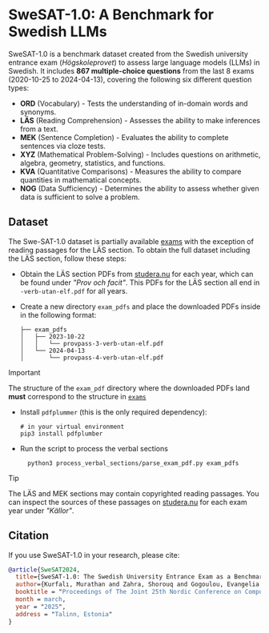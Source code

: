 # SweSAT-1.0: A Benchmark for Swedish LLMs

SweSAT-1.0 is a benchmark dataset created from the Swedish university entrance exam (*Högskoleprovet*) to assess large language models (LLMs) in Swedish. It includes **867 multiple-choice questions** from the last 8 exams (2020-10-25 to 2024-04-13), covering  the following six different question types: 

- **ORD** (Vocabulary) - Tests the understanding of in-domain words and synonyms.
- **LÄS** (Reading Comprehension) - Assesses the ability to make inferences from a text.
- **MEK** (Sentence Completion) - Evaluates the ability to complete sentences via cloze tests.
- **XYZ** (Mathematical Problem-Solving) - Includes questions on arithmetic, algebra, geometry, statistics, and functions.
- **KVA** (Quantitative Comparisons) - Measures the ability to compare quantities in mathematical concepts.
- **NOG** (Data Sufficiency) - Determines the ability to assess whether given data is sufficient to solve a problem.


## Dataset

The Swe-SAT-1.0 dataset is partially available [exams](exams) with the exception of reading passages for the LÄS section. To obtain the full dataset including the LÄS section, follow these steps:

- Obtain the LÄS section PDFs from [studera.nu](https://www.studera.nu/hogskoleprov/forbered/tidigare-hogskoleprov/) for each year, which can be found under _"Prov och facit"_. This PDFs for the LÄS section all end in `-verb-utan-elf.pdf` for all years.

- Create a new directory `exam_pdfs` and place the downloaded PDFs inside in the following format:

  ```shell
  ├── exam_pdfs
  │   ├── 2023-10-22
  │   │   └── provpass-3-verb-utan-elf.pdf
  │   └── 2024-04-13
  │       └── provpass-4-verb-utan-elf.pdf
  ```

> [!IMPORTANT]  
> The structure of the `exam_pdf` directory where the downloaded PDFs land **must** correspond to the structure in [`exams`](exams)


- Install `pdfplummer` (this is the only required dependency):

  ```shell
  # in your virtual environment
  pip3 install pdfplumber
  ```

- Run the script to process the verbal sections
  
  ```shell
    python3 process_verbal_sections/parse_exam_pdf.py exam_pdfs
  ```

> [!TIP]  
> The LÄS and MEK sections may contain copyrighted reading passages. You can inspect the sources of these passages on [studera.nu](https://www.studera.nu/hogskoleprov/forbered/tidigare-hogskoleprov/) for each exam year under _"Källor"_.

## Citation

If you use SweSAT-1.0 in your research, please cite:

```bib
@article{SweSAT2024,
  title={SweSAT-1.0: The Swedish University Entrance Exam as a Benchmark for Large Language Models},
  author={Kurfalı, Murathan and Zahra, Shorouq and Gogoulou, Evangelia and Dürlich, Luise and Carlsson, Fredrik and Nivre, Joakim},
  booktitle = "Proceedings of The Joint 25th Nordic Conference on Computational Linguistics and 11th Baltic Conference on Human Language Technologies (NoDaLiDa/Baltic-HLT 2025)",
  month = march,
  year = "2025",
  address = "Talinn, Estonia"
}
```
